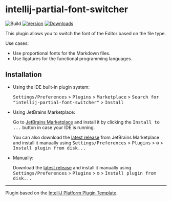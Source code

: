 # intellij-partial-font-switcher

![Build](https://github.com/occar421/intellij-partial-font-switcher/workflows/Build/badge.svg)
[![Version](https://img.shields.io/jetbrains/plugin/v/28766.svg)](https://plugins.jetbrains.com/plugin/28766)
[![Downloads](https://img.shields.io/jetbrains/plugin/d/28766.svg)](https://plugins.jetbrains.com/plugin/28766)

<!-- Plugin description -->
This plugin allows you to switch the font of the Editor based on the file type.

Use cases:
- Use proportional fonts for the Markdown files.
- Use ligatures for the functional programming languages.
<!-- Plugin description end -->

## Installation

- Using the IDE built-in plugin system:
  
  <kbd>Settings/Preferences</kbd> > <kbd>Plugins</kbd> > <kbd>Marketplace</kbd> > <kbd>Search for "intellij-partial-font-switcher"</kbd> >
  <kbd>Install</kbd>
  
- Using JetBrains Marketplace:

  Go to [JetBrains Marketplace](https://plugins.jetbrains.com/plugin/MARKETPLACE_ID) and install it by clicking the <kbd>Install to ...</kbd> button in case your IDE is running.

  You can also download the [latest release](https://plugins.jetbrains.com/plugin/MARKETPLACE_ID/versions) from JetBrains Marketplace and install it manually using
  <kbd>Settings/Preferences</kbd> > <kbd>Plugins</kbd> > <kbd>⚙️</kbd> > <kbd>Install plugin from disk...</kbd>

- Manually:

  Download the [latest release](https://github.com/occar421/intellij-partial-font-switcher/releases/latest) and install it manually using
  <kbd>Settings/Preferences</kbd> > <kbd>Plugins</kbd> > <kbd>⚙️</kbd> > <kbd>Install plugin from disk...</kbd>


---
Plugin based on the [IntelliJ Platform Plugin Template][template].

[template]: https://github.com/JetBrains/intellij-platform-plugin-template
[docs:plugin-description]: https://plugins.jetbrains.com/docs/intellij/plugin-user-experience.html#plugin-description-and-presentation
